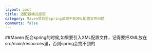 ```yaml
---
layout: post
title: 适配器模式感悟
category: Maven项目里spring读取不到XML配置文件问题
comments: false
---
```

##Maven 配合spring的时候,如果要引入XML配置文件，记得要把XML放在src/main/resources里，否则spring会找不到的
